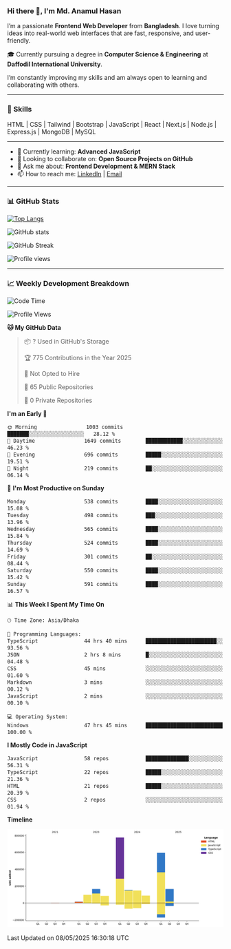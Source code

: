 ### Hi there 👋, I'm Md. Anamul Hasan

I’m a passionate **Frontend Web Developer** from **Bangladesh**. I love turning ideas into real-world web interfaces that are fast, responsive, and user-friendly.

🎓 Currently pursuing a degree in **Computer Science & Engineering** at **Daffodil International University**.

I’m constantly improving my skills and am always open to learning and collaborating with others.

---

### 🚀 Skills
HTML | CSS | Tailwind | Bootstrap | JavaScript | React | Next.js | Node.js | Express.js | MongoDB | MySQL 

---

- 🌱 Currently learning: **Advanced JavaScript**
- 👯 Looking to collaborate on: **Open Source Projects on GitHub**
- 💬 Ask me about: **Frontend Development & MERN Stack**
- 📫 How to reach me: [LinkedIn](https://www.linkedin.com/in/mdanamulhasan201) | [Email](mailto:anamulhasan3625@gmail.com)

---

### 📊 GitHub Stats

[![Top Langs](https://github-readme-stats.vercel.app/api/top-langs/?username=mdanamulhasan201&layout=compact)](https://github.com/anuraghazra/github-readme-stats)

![GitHub stats](https://github-readme-stats.vercel.app/api?username=mdanamulhasan201&show_icons=true&count_private=true&theme=tokyonight)

![GitHub Streak](https://streak-stats.demolab.com?user=mdanamulhasan201&theme=tokyonight)

![Profile views](https://gpvc.arturio.dev/mdanamulhasan201)

---

### 📈 Weekly Development Breakdown

<!--START_SECTION:waka-->
![Code Time](http://img.shields.io/badge/Code%20Time-93%20hrs%2046%20mins-blue)

![Profile Views](http://img.shields.io/badge/Profile%20Views-79-blue)

**🐱 My GitHub Data** 

> 📦 ? Used in GitHub's Storage 
 > 
> 🏆 775 Contributions in the Year 2025
 > 
> 🚫 Not Opted to Hire
 > 
> 📜 65 Public Repositories 
 > 
> 🔑 0 Private Repositories 
 > 
**I'm an Early 🐤** 

```text
🌞 Morning                1003 commits        ███████░░░░░░░░░░░░░░░░░░   28.12 % 
🌆 Daytime                1649 commits        ████████████░░░░░░░░░░░░░   46.23 % 
🌃 Evening                696 commits         █████░░░░░░░░░░░░░░░░░░░░   19.51 % 
🌙 Night                  219 commits         ██░░░░░░░░░░░░░░░░░░░░░░░   06.14 % 
```
📅 **I'm Most Productive on Sunday** 

```text
Monday                   538 commits         ████░░░░░░░░░░░░░░░░░░░░░   15.08 % 
Tuesday                  498 commits         ███░░░░░░░░░░░░░░░░░░░░░░   13.96 % 
Wednesday                565 commits         ████░░░░░░░░░░░░░░░░░░░░░   15.84 % 
Thursday                 524 commits         ████░░░░░░░░░░░░░░░░░░░░░   14.69 % 
Friday                   301 commits         ██░░░░░░░░░░░░░░░░░░░░░░░   08.44 % 
Saturday                 550 commits         ████░░░░░░░░░░░░░░░░░░░░░   15.42 % 
Sunday                   591 commits         ████░░░░░░░░░░░░░░░░░░░░░   16.57 % 
```


📊 **This Week I Spent My Time On** 

```text
🕑︎ Time Zone: Asia/Dhaka

💬 Programming Languages: 
TypeScript               44 hrs 40 mins      ███████████████████████░░   93.56 % 
JSON                     2 hrs 8 mins        █░░░░░░░░░░░░░░░░░░░░░░░░   04.48 % 
CSS                      45 mins             ░░░░░░░░░░░░░░░░░░░░░░░░░   01.60 % 
Markdown                 3 mins              ░░░░░░░░░░░░░░░░░░░░░░░░░   00.12 % 
JavaScript               2 mins              ░░░░░░░░░░░░░░░░░░░░░░░░░   00.10 % 

💻 Operating System: 
Windows                  47 hrs 45 mins      █████████████████████████   100.00 % 
```

**I Mostly Code in JavaScript** 

```text
JavaScript               58 repos            ██████████████░░░░░░░░░░░   56.31 % 
TypeScript               22 repos            █████░░░░░░░░░░░░░░░░░░░░   21.36 % 
HTML                     21 repos            █████░░░░░░░░░░░░░░░░░░░░   20.39 % 
CSS                      2 repos             ░░░░░░░░░░░░░░░░░░░░░░░░░   01.94 % 
```



**Timeline**

![Lines of Code chart](https://raw.githubusercontent.com/mdanamulhasan201/mdanamulhasan201/main/assets/bar_graph.png)


 Last Updated on 08/05/2025 16:30:18 UTC
<!--END_SECTION:waka-->

